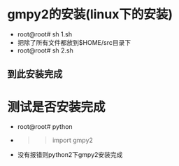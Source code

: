 # gmpy2的安装(linux下的安装)
* root@root# sh 1.sh
* 把除了所有文件都放到$HOME/src目录下
* root@root# sh 2.sh
## 到此安装完成

# 测试是否安装完成
* root@root# python
* >>import gmpy2
* 没有报错则python2下gmpy2安装完成
